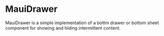 # MauiDrawer

MauiDrawer is a simple implementation of a bottm drawer or bottom sheet component for showing and hiding intermittent content.